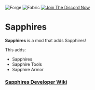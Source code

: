 ![Forge](http://creations-inventostarz.pages.dev/data/img/available-forge.png) ![Fabric](http://creations-inventostarz.pages.dev/data/img/available-fabric.png) [![Join The Discord Now](https://creations-inventostarz.pages.dev/data/img/chat-discord.png)](https://discord.gg/Y4tn3mSz)

# Sapphires
**Sapphires** is a mod that adds Sapphires!

This adds:
* Sapphires
* Sapphire Tools
* Sapphire Armor

### [Sapphires Developer Wiki](https://github.com/Abhinav2011VS/CTL-CustomTNTLibMod/wiki)